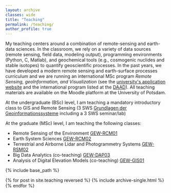```yaml
---
layout: archive
classes: wide
title: "Teaching"
permalink: /teaching/
author_profile: true
---
```


My teaching centers around a combination of remote-sensing and earth-data sciences. In the classroom, we rely on a variety of data sources (remote sensing, field data, modeling output), programming environments (Python, C, Matlab), and geochemical tools (e.g., cosmogenic nuclides and stable isotopes) to quantify geoscientific processes. In the past years, we have developed a modern remote sensing and earth-surface processes curriculum and we are running an international MSc program *Remote Sensing, geoInformation, and Visualization* (see the [university's application website](https://www.uni-potsdam.de/de/mnfakul/studium-und-lehre/master/remote-sensing-geoinformation-and-visualization.html) and the international program listed at the [DAAD](https://www.daad.de/deutschland/studienangebote/international-programmes/en/detail/4855/)). All teaching materials are available on the Moodle platform at the University of Potsdam.


At the undergraduate (BSc) level, I am teaching a mandatory introductory class to GIS and Remote Sensing (3 SWS [Grundlagen der Geoinformationssysteme](https://puls.uni-potsdam.de/qisserver/rds?state=wtree&search=1&trex=step&root120192=167710%7C163183%7C165068%7C168605%7C168690%7C168691%7C168699&P.vx=kurz) including a 3 SWS seminar/lab)


At the graduate (MSc) level, I am teaching the following classes:
- Remote Sensing of the Environment [GEW-RCM01](https://puls.uni-potsdam.de/qisserver/rds?state=wtree&search=1&trex=step&root120192=167710%7C163183%7C165068%7C165890%7C165827%7C165833%7C164824&P.vx=kurz)
- Earth System Sciences [GEW-RCM02](https://puls.uni-potsdam.de/qisserver/rds?state=wtree&search=1&trex=step&root120192=167710%7C163183%7C165068%7C165890%7C165827%7C165833%7C168306&P.vx=kurz)
- Terrestrial and Airborne Lidar and Photogrammetry Systems [GEW-RSM02](https://puls.uni-potsdam.de/qisserver/rds?state=wtree&search=1&trex=step&root120192=167710%7C163183%7C165068%7C165890%7C165827%7C164809%7C168362%7C167994&P.vx=kurz)
- Big Data Analytics (co-teaching) [GEW-DAP03](https://puls.uni-potsdam.de/qisserver/rds?state=wtree&search=1&trex=step&root120192=167710%7C163183%7C165068%7C165890%7C165827%7C164809%7C168535%7C167529&P.vx=kurz)
- Analysis of Digital Elevation Models (co-teaching) [GEW-GIS01](https://puls.uni-potsdam.de/qisserver/rds?state=wtree&search=1&trex=step&root120192=167710%7C163183%7C165068%7C165890%7C165827%7C164809%7C168397%7C163517&P.vx=kurz)

{% include base_path %}

{% for post in site.teaching reversed %}
  {% include archive-single.html %}
{% endfor %}
